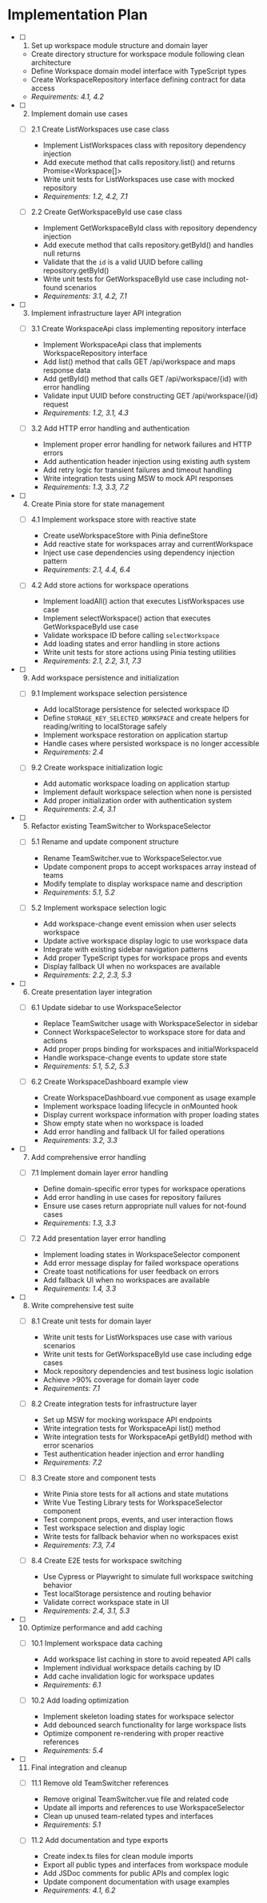 # Implementation Plan

- [ ] 1. Set up workspace module structure and domain layer
  - Create directory structure for workspace module following clean architecture
  - Define Workspace domain model interface with TypeScript types
  - Create WorkspaceRepository interface defining contract for data access
  - _Requirements: 4.1, 4.2_

- [ ] 2. Implement domain use cases
  - [ ] 2.1 Create ListWorkspaces use case class
    - Implement ListWorkspaces class with repository dependency injection
    - Add execute method that calls repository.list() and returns Promise<Workspace[]>
    - Write unit tests for ListWorkspaces use case with mocked repository
    - _Requirements: 1.2, 4.2, 7.1_

  - [ ] 2.2 Create GetWorkspaceById use case class
    - Implement GetWorkspaceById class with repository dependency injection
    - Add execute method that calls repository.getById() and handles null returns
    - Validate that the `id` is a valid UUID before calling repository.getById()
    - Write unit tests for GetWorkspaceById use case including not-found scenarios
    - _Requirements: 3.1, 4.2, 7.1_

- [ ] 3. Implement infrastructure layer API integration
  - [ ] 3.1 Create WorkspaceApi class implementing repository interface
    - Implement WorkspaceApi class that implements WorkspaceRepository interface
    - Add list() method that calls GET /api/workspace and maps response data
    - Add getById() method that calls GET /api/workspace/{id} with error handling
    - Validate input UUID before constructing GET /api/workspace/{id} request
    - _Requirements: 1.2, 3.1, 4.3_

  - [ ] 3.2 Add HTTP error handling and authentication
    - Implement proper error handling for network failures and HTTP errors
    - Add authentication header injection using existing auth system
    - Add retry logic for transient failures and timeout handling
    - Write integration tests using MSW to mock API responses
    - _Requirements: 1.3, 3.3, 7.2_

- [ ] 4. Create Pinia store for state management
  - [ ] 4.1 Implement workspace store with reactive state
    - Create useWorkspaceStore with Pinia defineStore
    - Add reactive state for workspaces array and currentWorkspace
    - Inject use case dependencies using dependency injection pattern
    - _Requirements: 2.1, 4.4, 6.4_

  - [ ] 4.2 Add store actions for workspace operations
    - Implement loadAll() action that executes ListWorkspaces use case
    - Implement selectWorkspace() action that executes GetWorkspaceById use case
    - Validate workspace ID before calling `selectWorkspace`
    - Add loading states and error handling in store actions
    - Write unit tests for store actions using Pinia testing utilities
    - _Requirements: 2.1, 2.2, 3.1, 7.3_

- [ ] 9. Add workspace persistence and initialization
  - [ ] 9.1 Implement workspace selection persistence
    - Add localStorage persistence for selected workspace ID
    - Define `STORAGE_KEY_SELECTED_WORKSPACE` and create helpers for reading/writing to localStorage safely
    - Implement workspace restoration on application startup
    - Handle cases where persisted workspace is no longer accessible
    - _Requirements: 2.4_

  - [ ] 9.2 Create workspace initialization logic
    - Add automatic workspace loading on application startup
    - Implement default workspace selection when none is persisted
    - Add proper initialization order with authentication system
    - _Requirements: 2.4, 3.1_

- [ ] 5. Refactor existing TeamSwitcher to WorkspaceSelector
  - [ ] 5.1 Rename and update component structure
    - Rename TeamSwitcher.vue to WorkspaceSelector.vue
    - Update component props to accept workspaces array instead of teams
    - Modify template to display workspace name and description
    - _Requirements: 5.1, 5.2_

  - [ ] 5.2 Implement workspace selection logic
    - Add workspace-change event emission when user selects workspace
    - Update active workspace display logic to use workspace data
    - Integrate with existing sidebar navigation patterns
    - Add proper TypeScript types for workspace props and events
    - Display fallback UI when no workspaces are available
    - _Requirements: 2.2, 2.3, 5.3_

- [ ] 6. Create presentation layer integration
  - [ ] 6.1 Update sidebar to use WorkspaceSelector
    - Replace TeamSwitcher usage with WorkspaceSelector in sidebar
    - Connect WorkspaceSelector to workspace store for data and actions
    - Add proper props binding for workspaces and initialWorkspaceId
    - Handle workspace-change events to update store state
    - _Requirements: 5.1, 5.2, 5.3_

  - [ ] 6.2 Create WorkspaceDashboard example view
    - Create WorkspaceDashboard.vue component as usage example
    - Implement workspace loading lifecycle in onMounted hook
    - Display current workspace information with proper loading states
    - Show empty state when no workspace is loaded
    - Add error handling and fallback UI for failed operations
    - _Requirements: 3.2, 3.3_

- [ ] 7. Add comprehensive error handling
  - [ ] 7.1 Implement domain layer error handling
    - Define domain-specific error types for workspace operations
    - Add error handling in use cases for repository failures
    - Ensure use cases return appropriate null values for not-found cases
    - _Requirements: 1.3, 3.3_

  - [ ] 7.2 Add presentation layer error handling
    - Implement loading states in WorkspaceSelector component
    - Add error message display for failed workspace operations
    - Create toast notifications for user feedback on errors
    - Add fallback UI when no workspaces are available
    - _Requirements: 1.4, 3.3_

- [ ] 8. Write comprehensive test suite
  - [ ] 8.1 Create unit tests for domain layer
    - Write unit tests for ListWorkspaces use case with various scenarios
    - Write unit tests for GetWorkspaceById use case including edge cases
    - Mock repository dependencies and test business logic isolation
    - Achieve >90% coverage for domain layer code
    - _Requirements: 7.1_

  - [ ] 8.2 Create integration tests for infrastructure layer
    - Set up MSW for mocking workspace API endpoints
    - Write integration tests for WorkspaceApi list() method
    - Write integration tests for WorkspaceApi getById() method with error scenarios
    - Test authentication header injection and error handling
    - _Requirements: 7.2_

  - [ ] 8.3 Create store and component tests
    - Write Pinia store tests for all actions and state mutations
    - Write Vue Testing Library tests for WorkspaceSelector component
    - Test component props, events, and user interaction flows
    - Test workspace selection and display logic
    - Write tests for fallback behavior when no workspaces exist
    - _Requirements: 7.3, 7.4_

  - [ ] 8.4 Create E2E tests for workspace switching
    - Use Cypress or Playwright to simulate full workspace switching behavior
    - Test localStorage persistence and routing behavior
    - Validate correct workspace state in UI
    - _Requirements: 2.4, 3.1, 5.3_

- [ ] 10. Optimize performance and add caching
  - [ ] 10.1 Implement workspace data caching
    - Add workspace list caching in store to avoid repeated API calls
    - Implement individual workspace details caching by ID
    - Add cache invalidation logic for workspace updates
    - _Requirements: 6.1_

  - [ ] 10.2 Add loading optimization
    - Implement skeleton loading states for workspace selector
    - Add debounced search functionality for large workspace lists
    - Optimize component re-rendering with proper reactive references
    - _Requirements: 5.4_

- [ ] 11. Final integration and cleanup
  - [ ] 11.1 Remove old TeamSwitcher references
    - Remove original TeamSwitcher.vue file and related code
    - Update all imports and references to use WorkspaceSelector
    - Clean up unused team-related types and interfaces
    - _Requirements: 5.1_

  - [ ] 11.2 Add documentation and type exports
    - Create index.ts files for clean module imports
    - Export all public types and interfaces from workspace module
    - Add JSDoc comments for public APIs and complex logic
    - Update component documentation with usage examples
    - _Requirements: 4.1, 6.2_

